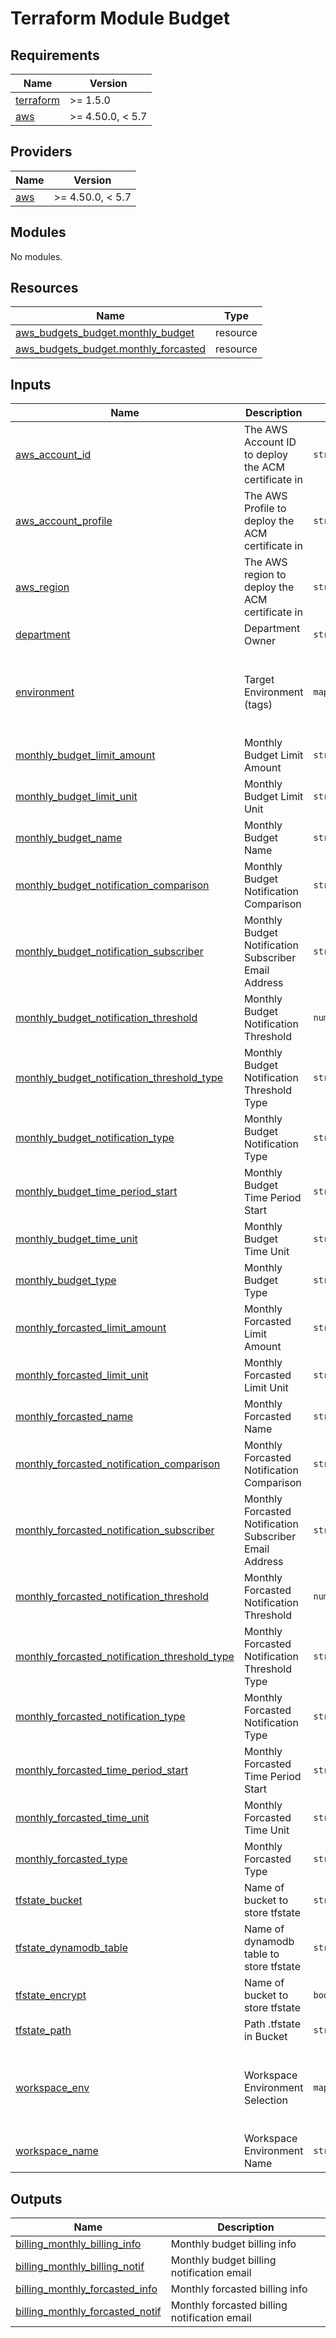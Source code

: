 # Terraform Module Budget

<!-- BEGIN_TF_DOCS -->
## Requirements

| Name | Version |
|------|---------|
| <a name="requirement_terraform"></a> [terraform](#requirement\_terraform) | >= 1.5.0 |
| <a name="requirement_aws"></a> [aws](#requirement\_aws) | >= 4.50.0, < 5.7 |

## Providers

| Name | Version |
|------|---------|
| <a name="provider_aws"></a> [aws](#provider\_aws) | >= 4.50.0, < 5.7 |

## Modules

No modules.

## Resources

| Name | Type |
|------|------|
| [aws_budgets_budget.monthly_budget](https://registry.terraform.io/providers/hashicorp/aws/latest/docs/resources/budgets_budget) | resource |
| [aws_budgets_budget.monthly_forcasted](https://registry.terraform.io/providers/hashicorp/aws/latest/docs/resources/budgets_budget) | resource |

## Inputs

| Name | Description | Type | Default | Required |
|------|-------------|------|---------|:--------:|
| <a name="input_aws_account_id"></a> [aws\_account\_id](#input\_aws\_account\_id) | The AWS Account ID to deploy the ACM certificate in | `string` | n/a | yes |
| <a name="input_aws_account_profile"></a> [aws\_account\_profile](#input\_aws\_account\_profile) | The AWS Profile to deploy the ACM certificate in | `string` | n/a | yes |
| <a name="input_aws_region"></a> [aws\_region](#input\_aws\_region) | The AWS region to deploy the ACM certificate in | `string` | n/a | yes |
| <a name="input_department"></a> [department](#input\_department) | Department Owner | `string` | `"DEVOPS"` | no |
| <a name="input_environment"></a> [environment](#input\_environment) | Target Environment (tags) | `map(string)` | <pre>{<br>  "default": "DEF",<br>  "lab": "RND",<br>  "prod": "PROD",<br>  "staging": "STG"<br>}</pre> | no |
| <a name="input_monthly_budget_limit_amount"></a> [monthly\_budget\_limit\_amount](#input\_monthly\_budget\_limit\_amount) | Monthly Budget Limit Amount | `string` | `"150"` | no |
| <a name="input_monthly_budget_limit_unit"></a> [monthly\_budget\_limit\_unit](#input\_monthly\_budget\_limit\_unit) | Monthly Budget Limit Unit | `string` | `"USD"` | no |
| <a name="input_monthly_budget_name"></a> [monthly\_budget\_name](#input\_monthly\_budget\_name) | Monthly Budget Name | `string` | `"monthly_budget_150"` | no |
| <a name="input_monthly_budget_notification_comparison"></a> [monthly\_budget\_notification\_comparison](#input\_monthly\_budget\_notification\_comparison) | Monthly Budget Notification Comparison | `string` | `"GREATER_THAN"` | no |
| <a name="input_monthly_budget_notification_subscriber"></a> [monthly\_budget\_notification\_subscriber](#input\_monthly\_budget\_notification\_subscriber) | Monthly Budget Notification Subscriber Email Address | `string` | `"support@devopscorner.id"` | no |
| <a name="input_monthly_budget_notification_threshold"></a> [monthly\_budget\_notification\_threshold](#input\_monthly\_budget\_notification\_threshold) | Monthly Budget Notification Threshold | `number` | `80` | no |
| <a name="input_monthly_budget_notification_threshold_type"></a> [monthly\_budget\_notification\_threshold\_type](#input\_monthly\_budget\_notification\_threshold\_type) | Monthly Budget Notification Threshold Type | `string` | `"PERCENTAGE"` | no |
| <a name="input_monthly_budget_notification_type"></a> [monthly\_budget\_notification\_type](#input\_monthly\_budget\_notification\_type) | Monthly Budget Notification Type | `string` | `"ACTUAL"` | no |
| <a name="input_monthly_budget_time_period_start"></a> [monthly\_budget\_time\_period\_start](#input\_monthly\_budget\_time\_period\_start) | Monthly Budget Time Period Start | `string` | `"2023-01-01_00:00"` | no |
| <a name="input_monthly_budget_time_unit"></a> [monthly\_budget\_time\_unit](#input\_monthly\_budget\_time\_unit) | Monthly Budget Time Unit | `string` | `"MONTHLY"` | no |
| <a name="input_monthly_budget_type"></a> [monthly\_budget\_type](#input\_monthly\_budget\_type) | Monthly Budget Type | `string` | `"COST"` | no |
| <a name="input_monthly_forcasted_limit_amount"></a> [monthly\_forcasted\_limit\_amount](#input\_monthly\_forcasted\_limit\_amount) | Monthly Forcasted Limit Amount | `string` | `"100"` | no |
| <a name="input_monthly_forcasted_limit_unit"></a> [monthly\_forcasted\_limit\_unit](#input\_monthly\_forcasted\_limit\_unit) | Monthly Forcasted Limit Unit | `string` | `"USD"` | no |
| <a name="input_monthly_forcasted_name"></a> [monthly\_forcasted\_name](#input\_monthly\_forcasted\_name) | Monthly Forcasted Name | `string` | `"monthly_forcasted_100"` | no |
| <a name="input_monthly_forcasted_notification_comparison"></a> [monthly\_forcasted\_notification\_comparison](#input\_monthly\_forcasted\_notification\_comparison) | Monthly Forcasted Notification Comparison | `string` | `"GREATER_THAN"` | no |
| <a name="input_monthly_forcasted_notification_subscriber"></a> [monthly\_forcasted\_notification\_subscriber](#input\_monthly\_forcasted\_notification\_subscriber) | Monthly Forcasted Notification Subscriber Email Address | `string` | `"support@devopscorner.id"` | no |
| <a name="input_monthly_forcasted_notification_threshold"></a> [monthly\_forcasted\_notification\_threshold](#input\_monthly\_forcasted\_notification\_threshold) | Monthly Forcasted Notification Threshold | `number` | `80` | no |
| <a name="input_monthly_forcasted_notification_threshold_type"></a> [monthly\_forcasted\_notification\_threshold\_type](#input\_monthly\_forcasted\_notification\_threshold\_type) | Monthly Forcasted Notification Threshold Type | `string` | `"PERCENTAGE"` | no |
| <a name="input_monthly_forcasted_notification_type"></a> [monthly\_forcasted\_notification\_type](#input\_monthly\_forcasted\_notification\_type) | Monthly Forcasted Notification Type | `string` | `"FORECASTED"` | no |
| <a name="input_monthly_forcasted_time_period_start"></a> [monthly\_forcasted\_time\_period\_start](#input\_monthly\_forcasted\_time\_period\_start) | Monthly Forcasted Time Period Start | `string` | `"2023-01-01_00:00"` | no |
| <a name="input_monthly_forcasted_time_unit"></a> [monthly\_forcasted\_time\_unit](#input\_monthly\_forcasted\_time\_unit) | Monthly Forcasted Time Unit | `string` | `"MONTHLY"` | no |
| <a name="input_monthly_forcasted_type"></a> [monthly\_forcasted\_type](#input\_monthly\_forcasted\_type) | Monthly Forcasted Type | `string` | `"COST"` | no |
| <a name="input_tfstate_bucket"></a> [tfstate\_bucket](#input\_tfstate\_bucket) | Name of bucket to store tfstate | `string` | `"devopscorner-tf-remote-state"` | no |
| <a name="input_tfstate_dynamodb_table"></a> [tfstate\_dynamodb\_table](#input\_tfstate\_dynamodb\_table) | Name of dynamodb table to store tfstate | `string` | `"devopscorner-tf-state-lock"` | no |
| <a name="input_tfstate_encrypt"></a> [tfstate\_encrypt](#input\_tfstate\_encrypt) | Name of bucket to store tfstate | `bool` | `true` | no |
| <a name="input_tfstate_path"></a> [tfstate\_path](#input\_tfstate\_path) | Path .tfstate in Bucket | `string` | `"budget/terraform.tfstate"` | no |
| <a name="input_workspace_env"></a> [workspace\_env](#input\_workspace\_env) | Workspace Environment Selection | `map(string)` | <pre>{<br>  "default": "default",<br>  "lab": "rnd",<br>  "prod": "prod",<br>  "staging": "staging"<br>}</pre> | no |
| <a name="input_workspace_name"></a> [workspace\_name](#input\_workspace\_name) | Workspace Environment Name | `string` | `"default"` | no |

## Outputs

| Name | Description |
|------|-------------|
| <a name="output_billing_monthly_billing_info"></a> [billing\_monthly\_billing\_info](#output\_billing\_monthly\_billing\_info) | Monthly budget billing info |
| <a name="output_billing_monthly_billing_notif"></a> [billing\_monthly\_billing\_notif](#output\_billing\_monthly\_billing\_notif) | Monthly budget billing notification email |
| <a name="output_billing_monthly_forcasted_info"></a> [billing\_monthly\_forcasted\_info](#output\_billing\_monthly\_forcasted\_info) | Monthly forcasted billing info |
| <a name="output_billing_monthly_forcasted_notif"></a> [billing\_monthly\_forcasted\_notif](#output\_billing\_monthly\_forcasted\_notif) | Monthly forcasted billing notification email |
<!-- END_TF_DOCS -->